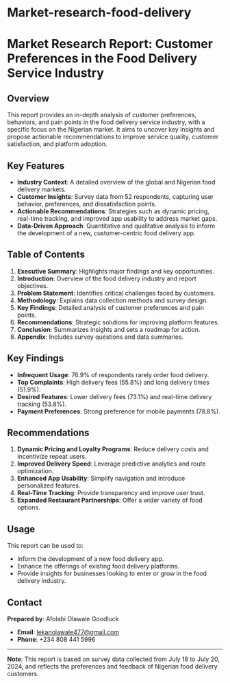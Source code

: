 # Market-research-food-delivery
# Market Research Report: Customer Preferences in the Food Delivery Service Industry

## Overview
This report provides an in-depth analysis of customer preferences, behaviors, and pain points in the food delivery service industry, with a specific focus on the Nigerian market. It aims to uncover key insights and propose actionable recommendations to improve service quality, customer satisfaction, and platform adoption.

## Key Features
- **Industry Context**: A detailed overview of the global and Nigerian food delivery markets.
- **Customer Insights**: Survey data from 52 respondents, capturing user behavior, preferences, and dissatisfaction points.
- **Actionable Recommendations**: Strategies such as dynamic pricing, real-time tracking, and improved app usability to address market gaps.
- **Data-Driven Approach**: Quantitative and qualitative analysis to inform the development of a new, customer-centric food delivery app.

## Table of Contents
1. **Executive Summary**: Highlights major findings and key opportunities.
2. **Introduction**: Overview of the food delivery industry and report objectives.
3. **Problem Statement**: Identifies critical challenges faced by customers.
4. **Methodology**: Explains data collection methods and survey design.
5. **Key Findings**: Detailed analysis of customer preferences and pain points.
6. **Recommendations**: Strategic solutions for improving platform features.
7. **Conclusion**: Summarizes insights and sets a roadmap for action.
8. **Appendix**: Includes survey questions and data summaries.

## Key Findings
- **Infrequent Usage**: 76.9% of respondents rarely order food delivery.
- **Top Complaints**: High delivery fees (55.8%) and long delivery times (51.9%).
- **Desired Features**: Lower delivery fees (73.1%) and real-time delivery tracking (53.8%).
- **Payment Preferences**: Strong preference for mobile payments (78.8%).

## Recommendations
1. **Dynamic Pricing and Loyalty Programs**: Reduce delivery costs and incentivize repeat users.
2. **Improved Delivery Speed**: Leverage predictive analytics and route optimization.
3. **Enhanced App Usability**: Simplify navigation and introduce personalized features.
4. **Real-Time Tracking**: Provide transparency and improve user trust.
5. **Expanded Restaurant Partnerships**: Offer a wider variety of food options.

## Usage
This report can be used to:
- Inform the development of a new food delivery app.
- Enhance the offerings of existing food delivery platforms.
- Provide insights for businesses looking to enter or grow in the food delivery industry.

## Contact
**Prepared by**: Afolabi Olawale Goodluck  
- **Email**: lekanolawale477@gmail.com  
- **Phone**: +234 808 441 5996  

---

**Note**: This report is based on survey data collected from July 18 to July 20, 2024, and reflects the preferences and feedback of Nigerian food delivery customers.
